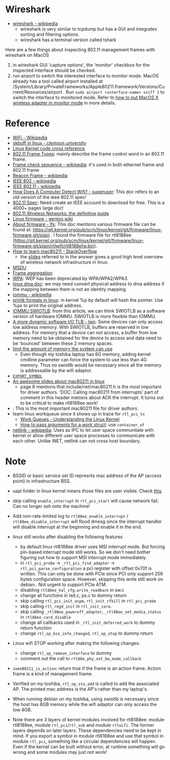 # Wireshark
- [wireshark - wikipedia](https://en.wikipedia.org/wiki/Wireshark)
  - wireshark is very similar to tcpdump but has a GUI and integrates sorting and filtering options.
  - wireshark has a terminal version called tshark

Here are a few things about inspecting 802.11 management frames with wireshark on MacOS
1. in wireshark GUI 'capture options', the 'monitor' checkbox for the inspected interface should be checked.
2. run airport to switch the interested interface to monitor mode. MacOS already has a tool called airport installed at /System/Library/PrivateFrameworks/Apple80211.framework/Versions/Current/Resources/airport . Run `sudo airport <interface-name> sniff 1` to switch the interface to monitored mode. Refer to [how to put MacOS X wireless adapter in monitor mode](https://unix.stackexchange.com/questions/48671/how-to-put-mac-os-x-wireless-adapter-in-monitor-mode) in more details.

# Reference
- [WiFi - Wikipedia](https://en.wikipedia.org/wiki/Wi-Fi)
- [skbuff in linux - clemson university](https://people.computing.clemson.edu/~westall/853/notes/skbuff.pdf)
- [Linux Kernel code cross reference](https://elixir.bootlin.com/linux/latest/source)
- [802.11 Frame Types](https://en.wikipedia.org/wiki/802.11_Frame_Types): mainly describe the frame control word in an 802.11 frame.
- [Frame check sequence - wikipedia](https://en.wikipedia.org/wiki/Frame_check_sequence): it's used in both ethernet frame and 802.11 frame
- [Beacon Frame - wikipedia](https://en.wikipedia.org/wiki/Beacon_frame)
- [IEEE 802 - wikipedia](https://en.wikipedia.org/wiki/IEEE_802)
- [IEEE 802.11 - wikipedia](https://en.wikipedia.org/wiki/IEEE_802.11)
- [How Does A Computer Detect Wifi? - superuser](https://superuser.com/questions/1470252/how-does-a-computer-detect-wifi): This doc refers to an old version of the ieee 802.11 spec!
- [802.11 Spec](https://ieeexplore.ieee.org/document/9363693): Need create an IEEE account to download for free. This is a 4000+ pages large doc!
- [802.11 Wireless Networks: the definitive guide](https://paginas.fe.up.pt/~ee05005/tese/arquivos/ieee80211.pdf)
- [Linux firmware - gentoo wiki](https://wiki.gentoo.org/wiki/Linux_firmware)
- [About firmware - lfs](https://www.linuxfromscratch.org/blfs/view/svn/postlfs/firmware.html): This doc mentions various firmware file can be found at: https://git.kernel.org/pub/scm/linux/kernel/git/firmware/linux-firmware.git/plain . I found the firmware file for rtl8188ee (https://git.kernel.org/pub/scm/linux/kernel/git/firmware/linux-firmware.git/plain/rtlwifi/rtl8188efw.bin).
- [How to learn mac80211 - StackOverflow](https://stackoverflow.com/questions/7157181/how-to-learn-the-structure-of-linux-wireless-drivers-mac80211)
  - the [slides](https://wireless.wiki.kernel.org/_media/en/developers/documentation/mac80211.pdf) referred to in the answer gives a good high level overview of wireless network infrastructure in linux.
- [MSDU](https://en.wikipedia.org/wiki/MAC_service_data_unit)
- [Frame aggregation](https://en.wikipedia.org/wiki/Frame_aggregation)
- [WPA](https://en.wikipedia.org/wiki/Wi-Fi_Protected_Access): WEP has been deprecated by WPA/WPA2/WPA3.
- [linux dma doc](https://www.kernel.org/doc/Documentation/DMA-API-HOWTO.txt): we may need convert physical address to dma address if the mapping between them is not an identity mapping.
- [iommu - wikipedia](https://en.wikipedia.org/wiki/Input%E2%80%93output_memory_management_unit)
- [printk formats in linux](https://www.kernel.org/doc/Documentation/printk-formats.txt): in kernel %p by default will hash the pointer. Use %px to print the original address.
- [IOMMU SWIOTLB](https://wiki.gentoo.org/wiki/IOMMU_SWIOTLB): from this article, we can think SWIOTLB as a software version of hardware IOMMU. SWIOTLB is more flexible than IOMMU.
- [A more dynamic software I/O TLB - lwn](https://lwn.net/Articles/940973/): Some devices can only access low address memory. With SWIOTLB, buffers are reserved in low address. For memory that a device can not access, a buffer from low memory need to be obtained for the device to access and data need to be 'bounced' between these 2 memory spaces.
- [limit the amount of memory the system can use](https://stackoverflow.com/questions/13484016/setting-limit-to-total-physical-memory-available-in-linux) 
  - Even though my toshiba laptop has 6G memory, adding kernel cmdline parameter
    can force the system to use less than 4G memory. Thus no swiotlb would be
    necessary since all the memory is addressable by the wifi adaptor.
- [`EXPORT_SYMBOL`](https://lkw.readthedocs.io/en/latest/doc/04_exporting_symbols.html)
- [An awesome slides about mac80211 in linux](https://wireless.wiki.kernel.org/_media/en/developers/documentation/mac80211.pdf)
  - page 8 mentions that include/net/mac80211.h is the most important for driver authors. 'DOC: Calling mac80211 from interrupts' part of comment in this header metions about ACK the interrupt. It turns out to be critical to make rtl8188ee work!
- [](include/net/mac80211.h): This is the most important mac80211 file for driver authors.
- learn linux workqueue since it shows up in trace for `rtl_pci_tx`
  - [Work Queues - Understanding the Linux Kernel](https://www.oreilly.com/library/view/understanding-the-linux/0596005652/ch04s08.html)
  - [How to pass arguments for a work struct](https://stackoverflow.com/questions/7937245/how-to-use-linux-work-queue): use `container_of`
- [netlink - wikipedia](https://en.wikipedia.org/wiki/Netlink): Uses as IPC to let user space communitate with kernel or allow different user space processes to communicate with each other. Unlike INET, netlink can not cross host boundary.

# Note

- BSSID or basic service set ID represnts mac address of the AP (access point) in infrastructure BSS.

- uapi folder in linux kernel means those files are user visible. Check [this](https://stackoverflow.com/questions/18858190/whats-in-include-uapi-of-kernel-source-project).

- skip calling `enable_interrupt` in `rtl_pci_start` will cause network fail. Can no longer ssh onto the machine!

- Add non-rate-limited log to `rtl88ee_enable_interrupt` / `rtl88ee_disable_interrupt` will flood dmesg since the interrupt handler will disable interrupt at the beginning and enable it in the end.

- linux still works after disabling the following features
  - by default linux rtl8188ee driver uses MSI interrupt mode. But forcing pin-based interrupt mode still works. So we don't need bother figuring out how to support MSI interrupt mode immediately.
  - in `rtl_pci_probe` -> `_rtl_pci_find_adapter` -> `rtl_pci_parse_configuration` a pci register with offset 0x70f is written. This can only be done with PCIe since PCI only support 256 bytes configuration space. However, skipping this write still work on debian.. Not urgent to support PCIe ATM.
  - disabling `rtl88ee_hal_cfg.write_readback` in sw.c
  - change all functions in led.c, ps.c to dummy return
  - skip calling `rtl_pci_init_aspm`, `rtl_init_rfkill` in `rtl_pci_probe`
  - skip calling `rtl_regd_init` in `rtl_init_core`.
  - skip calling `_rtl88ee_poweroff_adapter`, `_rtl88ee_set_media_status` in `rtl88ee_card_disable`
  - change all callbacks used in `_rtl_init_deferred_work` to dummy return function
  - change `rtl_op_bss_info_changed`, `rtl_op_stop` to dummy return

- Linux wifi STOP working after making the following changes:
  - change `rtl_op_remove_interface` to dummy
  - comment out the call to `rtl88e_phy_set_bw_mode_callback`

- `ieee80211_is_action`: return true if the frame is an action frame. Action frame
   is a kind of management frame.

- Verified on my toshiba, `rtl_op_sta_add` is called to add the associated AP. The printed mac address is the AP's rather than my laptop's.

- When running debian on my toshiba, using swiotlb is necessary since the host has 6GB memory while the wifi adaptor can only access the low 4GB.

- Note there are 3 layers of kernel modules involved for rtl8188ee: module rtl8188ee, module `rtl_pci`/`rtl_usb` and module `rtlwifi`. The former layers depends on later layers. These dependencies need to be kept in mind. If you export a symbol in module rtl8188ee and use that symbol in module `rtl_pci`, something like a circular dependencies will happen. Even if the kernel can be built without error, at runtime something will go wrong and some modules may just not work!


